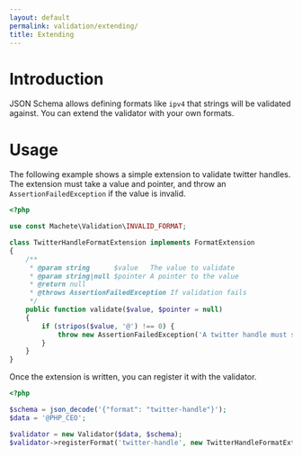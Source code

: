 ```yaml
---
layout: default
permalink: validation/extending/
title: Extending
---
```


# Introduction

JSON Schema allows defining formats like `ipv4` that strings will be validated against.  You can extend the validator with your own formats.

# Usage

The following example shows a simple extension to validate twitter handles.  The extension must take a value and pointer, and throw an `AssertionFailedException` if the value is invalid.

```php
<?php

use const Machete\Validation\INVALID_FORMAT;

class TwitterHandleFormatExtension implements FormatExtension
{
    /**
     * @param string      $value   The value to validate
     * @param string|null $pointer A pointer to the value
     * @return null
     * @throws AssertionFailedException If validation fails
     */
    public function validate($value, $pointer = null)
    {
        if (stripos($value, '@') !== 0) {
            throw new AssertionFailedException('A twitter handle must start with "@"', INVALID_FORMAT, $value, $pointer);
        }
    }
}
```

Once the extension is written, you can register it with the validator.

```php
<?php

$schema = json_decode('{"format": "twitter-handle"}');
$data = '@PHP_CEO';

$validator = new Validator($data, $schema);
$validator->registerFormat('twitter-handle', new TwitterHandleFormatExtension());
```
